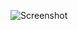 ![Screenshot](https://raw.githubusercontent.com/Cryakl/Ultimate-RAT-Collection/refs/heads/main/MagicLink/MagicLink%205.1/Screenshot.png)
